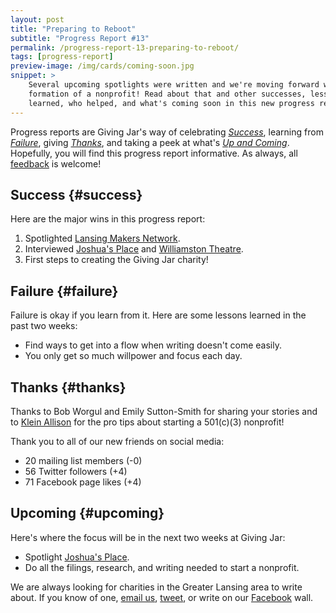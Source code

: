 ```yaml
---
layout: post
title: "Preparing to Reboot"
subtitle: "Progress Report #13"
permalink: /progress-report-13-preparing-to-reboot/
tags: [progress-report]
preview-image: /img/cards/coming-soon.jpg
snippet: >
    Several upcoming spotlights were written and we're moving forward with the
    formation of a nonprofit! Read about that and other successes, lessons
    learned, who helped, and what's coming soon in this new progress report.
---
```


Progress reports are Giving Jar's way of celebrating *[Success][1]*, learning from *[Failure][2]*, giving *[Thanks][3]*, and taking a peek at what's *[Up and Coming][4]*. Hopefully, you will find this progress report informative. As always, all [feedback][5] is welcome!

## Success {#success}

Here are the major wins in this progress report:

1. Spotlighted [Lansing Makers Network][8].
2. Interviewed [Joshua's Place][9] and [Williamston Theatre][10].
3. First steps to creating the Giving Jar charity!

## Failure {#failure}

Failure is okay if you learn from it. Here are some lessons learned in the past two weeks:

* Find ways to get into a flow when writing doesn't come easily.
* You only get so much willpower and focus each day.

## Thanks {#thanks}

Thanks to Bob Worgul and Emily Sutton-Smith for sharing your stories and to [Klein Allison][11] for the pro tips about starting a 501(c)(3) nonprofit!

Thank you to all of our new friends on social media:

* 20 mailing list members (-0)
* 56 Twitter followers (+4)
* 71 Facebook page likes (+4)

## Upcoming {#upcoming}

Here's where the focus will be in the next two weeks at Giving Jar:

* Spotlight [Joshua's Place][9].
* Do all the filings, research, and writing needed to start a nonprofit.

We are always looking for charities in the Greater Lansing area to write about. If you know of one, [email us][5], [tweet][6], or write on our [Facebook][7] wall.



[1]: #success "Success Section"
[2]: #failure "Failure Section"
[3]: #thanks "Thanks Section"
[4]: #upcoming "Upcoming Section"
[5]: mailto:hello@givingjar.org "Email Giving Jar"
[6]: https://twitter.com/givingjar "Giving Jar on Twitter"
[7]: https://www.facebook.com/givingjarorg "Giving Jar on Facebook"
[8]: http://blog.givingjar.org/charity-spotlight-lansing-makers-network/ "Lansing Makers Network Spotlight"
[9]: http://www.joshuasplaceinc.org/ "Joshua's Place Homepage"
[10]: http://www.williamstontheatre.org/ "Williamston Theatre Homepage"
[11]: http://gutweinlaw.com/klein-k-allison "Klein Allison, Attorney at Gutwein Law"
